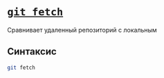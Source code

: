 # [`git fetch`](./index.md)

Сравнивает удаленный репозиторий с локальным

## Синтаксис

```bash
git fetch
```
